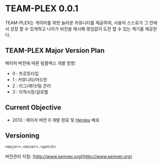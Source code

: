 # TEAM-PLEX 0.0.1

TEAM-PLEX는 게이머를 위한 놀라운 커뮤니티를 제공하여, 사용자 스스로가 그 안에서 성장 할 수 있게하고 나아가 비전을 제시해 끊임없이 도전 할 수 있는 계기를 제공한다.

## TEAM-PLEX Major Version Plan
메이저 버전에 따른 팀플렉스 개발 방향:
* 0 : 프로토타입
* 1 : 커뮤니티/어드민
* 2 : 리그/래더/팀 관리
* 3 : 이적시장/글로벌

## Current Objective
* 2013 : 메이저 버전 0 개발 완료 및 [Heroku](http://www.heroku.com/) 배포

## Versioning
`<major>.<minor>.<patch>`

버전관리 지침: [http://www.semver.org](http://www.semver.org)
